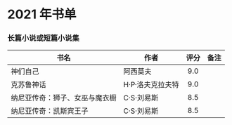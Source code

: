 # 2021 年书单

### 长篇小说或短篇小说集
| 书名 | 作者 | 评分 | 备注 |
| --- | --- | :---: | --- |
| 神们自己 | 阿西莫夫 | 9.0 | |
| 克苏鲁神话 | H·P·洛夫克拉夫特 | 9.0 | |
| 纳尼亚传奇：狮子、女巫与魔衣橱 | C·S·刘易斯 | 8.5 | |
| 纳尼亚传奇：凯斯宾王子 | C·S·刘易斯 | 8.5 | |
